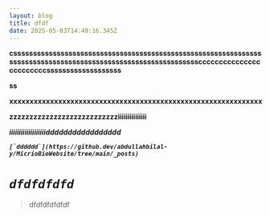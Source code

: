 ```yaml
---
layout: blog
title: dfdf
date: 2025-05-03T14:49:16.345Z
---
```

**cs﻿ssssssssssssssssssssssssssssssssssssssssssssssssssssssssssssssssssssssssssssssssssssssssssssssssssssssssssssssccccccccccccccccccccccccsssssssssssssssssss**

**s﻿s**

**x﻿xxxxxxxxxxxxxxxxxxxxxxxxxxxxxxxxxxxxxxxxxxxxxxxxxxxxxxxxxxxxx**

**z﻿zzzzzzzzzzzzzzzzzzzzzzzzzziiiiiiiiiiiiiii**

***i﻿iiiiiiiiiiiiiiiiiiddddddddddddddddd***

***``[`d﻿ddddd`](https://github.dev/abdullahbilal-y/MicrioBioWebsite/tree/main/_posts)``***



# ***`d﻿fdfdfdfd`***

> d﻿fdfdfdfdfdf